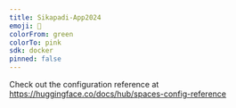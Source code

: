 ```yaml
---
title: Sikapadi-App2024
emoji: 🏢
colorFrom: green
colorTo: pink
sdk: docker
pinned: false
---
```


Check out the configuration reference at https://huggingface.co/docs/hub/spaces-config-reference
